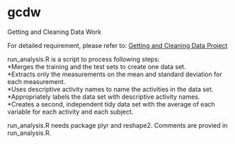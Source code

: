 gcdw
====

Getting and Cleaning Data Work

For detailed requirement, please refer to: [Getting and Cleaning Data Project](https://class.coursera.org/getdata-002/human_grading/view/courses/972080/assessments/3/submissions)<br />

run_analysis.R is a script to process following steps:</br>
*Merges the training and the test sets to create one data set.</br>
*Extracts only the measurements on the mean and standard deviation for each measurement. </br>
*Uses descriptive activity names to name the activities in the data set.</br>
*Appropriately labels the data set with descriptive activity names. </br>
*Creates a second, independent tidy data set with the average of each variable for each activity and each subject. </br>

run_analysis.R needs package plyr and reshape2. Comments are provied in run_analysis.R.
